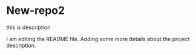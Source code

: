 # New-repo2
this is description

I am editing the README file. Adding some more details about the project description.

